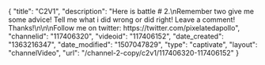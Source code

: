 {
    "title": "C2V1",
    "description": "Here is battle # 2.\nRemember two give me some advice!  Tell me what i did wrong or did right!  Leave a comment!   Thanks!\n\n\nFollow me on twitter: https:\/\/twitter.com\/pixelatedapollo",
    "channelid": "117406320",
    "videoid": "117406152",
    "date_created": "1363216347",
    "date_modified": "1507047829",
    "type": "captivate",
    "layout": "channelVideo",
    "url": "\/channel-2-copy\/c2v1\/117406320-117406152"
}